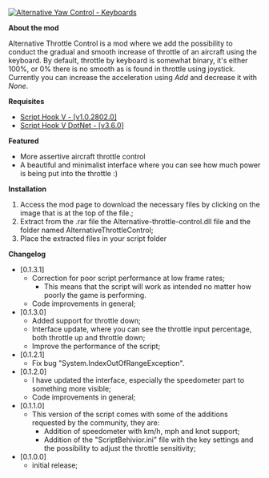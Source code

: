 <p><a href="https://www.gta5-mods.com/scripts/accurate-throttle-for-aircraft-keyboards#description_tab" target="_blank"><img alt="Alternative Yaw Control - Keyboards" src="https://img.gta5-mods.com/q95/images/accurate-throttle-for-aircraft-keyboards/a08472-alternative-throttle-input-control.png" /></a></p>

<p><strong>About the mod</strong></p>

<p>Alternative Throttle Control is a mod where we add the possibility to conduct the gradual and smooth increase of throttle of an aircraft using the keyboard.&nbsp;By default, throttle by keyboard is somewhat binary, it&#39;s either 100%, or 0% there is no smooth as is found in throttle using joystick. Currently you can increase the acceleration using <em>Add&nbsp;</em>and decrease it with <em>None</em>.</p>

<p><strong>Requisites</strong></p>

<ul>
	<li><a href="http://www.dev-c.com/gtav/scripthookv/" target="_blank">Script Hook V - [v1.0.2802.0]</a></li>
	<li><a href="https://github.com/crosire/scripthookvdotnet/releases" target="_blank">Script Hook V DotNet - [v3.6.0]</a></li>
</ul>

<p><strong>Featured</strong></p>

<ul>
	<li>More assertive aircraft throttle control</li>
	<li>A beautiful and minimalist interface where you can see how much power is being put into the throttle :)</li>
</ul>

<p><strong>Installation</strong></p>

<ol>
	<li>Access the mod page to download the necessary files by clicking on the image that is at the top of the file.;</li>
	<li>Extract from the .rar file the Alternative-throttle-control.dll file and the folder named AlternativeThrottleControl;</li>
	<li>Place the extracted files in your script folder</li>
</ol>

<p><strong>Changelog</strong></p>

<ul>
	<li>[0.1.3.1]
	<ul>
		<li>Correction for poor script performance at low frame rates;
		<ul>
			<li>This means that the script will work as intended no matter how poorly the game is performing.</li>
		</ul>
		</li>
		<li>Code improvements in general;</li>
	</ul>
	</li>
	<li>[0.1.3.0]
	<ul>
		<li>Added support for throttle down;</li>
		<li>Interface update, where you can see the throttle input percentage, both throttle up and throttle down;</li>
		<li>Improve the performance of the script;</li>
	</ul>
	</li>
	<li>[0.1.2.1]
	<ul>
		<li>Fix bug &quot;System.IndexOutOfRangeException&quot;.</li>
	</ul>
	</li>
	<li>[0.1.2.0]
	<ul>
		<li>I have updated the interface, especially the speedometer part to something more visible;</li>
		<li>Code improvements in general;</li>
	</ul>
	</li>
	<li>[0.1.1.0]
	<ul>
		<li>This version of the script comes with some of the additions requested by the community,&nbsp;they are:&nbsp;
		<ul>
			<li>Addition of speedometer with km/h, mph and knot support;</li>
			<li>Addition of the &quot;ScriptBehivior.ini&quot; file with the key settings and the possibility to adjust the throttle sensitivity;</li>
		</ul>
		</li>
	</ul>
	</li>
	<li>[0.1.0.0]
	<ul>
		<li>initial release;</li>
	</ul>
	</li>
</ul>

<p>&nbsp;</p>

